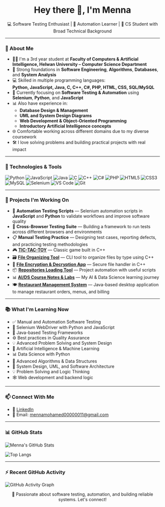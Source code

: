 <h1 align="center">Hey there 👋, I'm Menna</h1>

<p align="center">
  💻 Software Testing Enthusiast | 🧪 Automation Learner | 🧠 CS Student with Broad Technical Background
</p>

---

### 🚀 About Me

- 👩‍🎓 I'm a 3rd year student at **Faculty of Computers & Artificial Intelligence, Helwan University – Computer Science Department**
- 🎯 Strong foundations in **Software Engineering**, **Algorithms**, **Databases**, and **System Analysis**
- 💻 Skilled in multiple programming languages:  
  **Python, JavaScript, Java, C, C++, C#, PHP, HTML, CSS, SQL/MySQL**
- 🧪 Currently focusing on **Software Testing & Automation** using **Selenium**, **Python**, and **JavaScript**
- 📊 Also have experience in:
  - **Database Design & Management**
  - **UML and System Design Diagrams**
  - **Web Development & Object-Oriented Programming**
  - **Introductory Artificial Intelligence concepts**
- 🌐 Comfortable working across different domains due to my diverse coursework
- 🛠️ I love solving problems and building practical projects with real impact

---

### 🔧 Technologies & Tools

![Python](https://img.shields.io/badge/-Python-333333?style=flat&logo=python)
![JavaScript](https://img.shields.io/badge/-JavaScript-333333?style=flat&logo=javascript)
![Java](https://img.shields.io/badge/-Java-333333?style=flat&logo=java)
![C](https://img.shields.io/badge/-C-333333?style=flat&logo=c)
![C++](https://img.shields.io/badge/-C++-333333?style=flat&logo=cpp)
![C#](https://img.shields.io/badge/-CSharp-333333?style=flat&logo=csharp)
![PHP](https://img.shields.io/badge/-PHP-333333?style=flat&logo=php)
![HTML5](https://img.shields.io/badge/-HTML5-333333?style=flat&logo=html5)
![CSS3](https://img.shields.io/badge/-CSS3-333333?style=flat&logo=css3)
![MySQL](https://img.shields.io/badge/-MySQL-333333?style=flat&logo=mysql)
![Selenium](https://img.shields.io/badge/-Selenium-333333?style=flat&logo=selenium)
![VS Code](https://img.shields.io/badge/-VSCode-333333?style=flat&logo=visual-studio-code)
![Git](https://img.shields.io/badge/-Git-333333?style=flat&logo=git)

---

### 📌 Projects I'm Working On

- 🤖 **Automation Testing Scripts** — Selenium automation scripts in **JavaScript** and **Python** to validate workflows and improve software quality
- 🧪 **Cross-Browser Testing Suite** — Building a framework to run tests across different browsers and environments
- 📋 **Manual Testing Practice** — Designing test cases, reporting defects, and practicing testing methodologies
- 🎮 **[TIC-TAC-TOY](https://github.com/mennazezo5/TIC-TAC-TOY)** — Classic game built in C++
- 🗃️ **[File Organizing Tool](https://github.com/mennazezo5/file-organizing)** — CLI tool to organize files by type using C++
- 🔐 **[File Encryption & Decryption App](https://github.com/mennazezo5/File-Encryption-and-Decryption-App)** — Secure file handler in C++
- 📦 **[Repositories Loading Tool](https://github.com/mennazezo5/RepositoriesLoading)** — Project automation with useful scripts
- 📊 **[AI/DS Course Notes & Labs](https://github.com/mennazezo5/AI-DS-COURSE)** — My AI & Data Science learning journey
- 🍽️ **[Restaurant Management System](https://github.com/mennazezo5/-Restaurant-Management-System)** — Java-based desktop application to manage restaurant orders, menus, and billing

---

### 📚 What I'm Learning Now

- ✅ Manual and Automation Software Testing
- 🧪 Selenium WebDriver with Python and JavaScript
- 🧩 Java-based Testing Frameworks
- ⚙️ Best practices in Quality Assurance
- 💡 Advanced Problem Solving and System Design
- 🤖 Artificial Intelligence & Machine Learning
- 📊 Data Science with Python
- 🔎 Advanced Algorithms & Data Structures
- 🧪 System Design, UML, and Software Architecture
- 💡 Problem Solving and Logic Thinking
- 🕸️ Web development and backend logic
---

### 📫 Connect With Me

- 🔗 [LinkedIn](https://www.linkedin.com/in/menna-mohamed-ai/)
- 📧 Email: mennamohamed00000011@gmail.com

---

### 📊 GitHub Stats

![Menna's GitHub Stats](https://github-readme-stats.vercel.app/api?username=mennazezo5&show_icons=true&theme=tokyonight&count_private=true)

![Top Langs](https://github-readme-stats.vercel.app/api/top-langs/?username=mennazezo5&layout=compact&theme=tokyonight)

---

### ⚡ Recent GitHub Activity

![GitHub Activity Graph](https://github-readme-activity-graph.vercel.app/graph?username=mennazezo5&theme=tokyo-night)
<p align="center">
  🚀 Passionate about software testing, automation, and building reliable systems. Let's connect!
</p>
